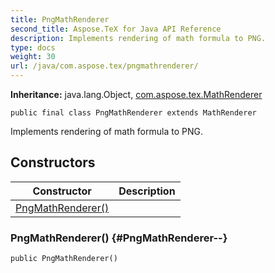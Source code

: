 ```yaml
---
title: PngMathRenderer
second_title: Aspose.TeX for Java API Reference
description: Implements rendering of math formula to PNG.
type: docs
weight: 30
url: /java/com.aspose.tex/pngmathrenderer/
---
```

**Inheritance:**
java.lang.Object, [com.aspose.tex.MathRenderer](../../com.aspose.tex/mathrenderer)
```
public final class PngMathRenderer extends MathRenderer
```

Implements rendering of math formula to PNG.
## Constructors

| Constructor | Description |
| --- | --- |
| [PngMathRenderer()](#PngMathRenderer--) |  |
### PngMathRenderer() {#PngMathRenderer--}
```
public PngMathRenderer()
```


